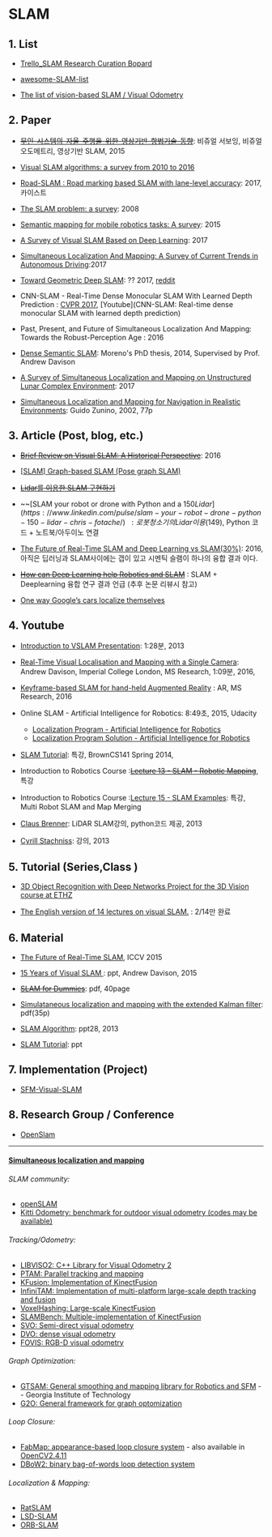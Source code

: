 


# SLAM

## 1.  List

- [Trello_SLAM Research Curation Bopard](https://trello.com/b/RPrgrqHx/slam-research-curation-board)

- [awesome-SLAM-list](https://github.com/OpenSLAM/awesome-SLAM-list)

- [The list of vision-based SLAM / Visual Odometry](https://github.com/tzutalin/awesome-visual-slam)

## 2. Paper

- ~~[무인-시스템의-자율-주행을-위한-영상기반-항법기술-동향](https://goo.gl/iEGZo9)~~: 비쥬얼 서보잉, 비쥬얼 오도메트리, 영상기반 SLAM, 2015

- [Visual SLAM algorithms: a survey from 2010 to 2016](http://ipsjcva.springeropen.com/articles/10.1186/s41074-017-0027-2)

- [Road-SLAM : Road marking based SLAM with lane-level accuracy](ieeexplore.ieee.org/document/7995958/): 2017, 카이스트

- [The SLAM problem: a survey](http://citeseerx.ist.psu.edu/viewdoc/download?doi=10.1.1.163.6439&rep=rep1&type=pdf): 2008

- [Semantic mapping for mobile robotics tasks: A survey](https://www.sciencedirect.com/science/article/pii/S0921889014003030): 2015

- [A Survey of Visual SLAM Based on Deep Learning](https://www.researchgate.net/publication/320042159_A_Survey_of_Visual_SLAM_Based_on_Deep_Learning): 2017

- [Simultaneous Localization And Mapping: A Survey of Current Trends in Autonomous Driving](https://hal.archives-ouvertes.fr/hal-01615897/file/2017-simultaneous_localization_and_mapping_a_survey_of_current_trends_in_autonomous_driving.pdf):2017

- [Toward Geometric Deep SLAM](https://arxiv.org/abs/1707.07410): ?? 2017, [reddit](https://www.reddit.com/r/MachineLearning/comments/6pm5h3/r_toward_geometric_deep_slam/)

- CNN-SLAM - Real-Time Dense Monocular SLAM With Learned Depth Prediction : [CVPR 2017](https://www.youtube.com/watch?v=fRBVMd5EU9M), [Youtube](CNN-SLAM: Real-time dense monocular SLAM with learned depth prediction)

- Past, Present, and Future of Simultaneous Localization And Mapping: Towards the Robust-Perception Age : 2016

- [Dense Semantic SLAM](https://www.doc.ic.ac.uk/~rfs09/docs/Salas-Moreno-R-2014-PhD-Thesis.pdf): Moreno's PhD thesis, 2014, Supervised by Prof. Andrew Davison

- [A Survey of Simultaneous Localization and Mapping on Unstructured Lunar Complex Environment](http://aip.scitation.org/doi/pdf/10.1063/1.5005198): 2017

- [Simultaneous Localization and Mapping for Navigation in Realistic Environments](http://www.nada.kth.se/utbildning/forsk.utb/avhandlingar/lic/020220.pdf): Guido Zunino, 2002, 77p

## 3. Article (Post, blog, etc.)

- ~~[Brief Review on Visual SLAM: A Historical Perspective](http://fzheng.me/2016/05/30/slam-review/)~~:  2016

- [[SLAM] Graph-based SLAM (Pose graph SLAM)](http://jinyongjeong.github.io/2017/02/26/lec13_Least_square_SLAM/)

- ~~[Lidar를 이용한 SLAM 구현하기](http://blog.naver.com/gunwooyeon/221064360241)~~

- ~~[SLAM your robot or drone with Python and a $150 Lidar](https://www.linkedin.com/pulse/slam-your-robot-drone-python-150-lidar-chris-fotache/)~~: 로봇 청소기의 Lidar이용($149), Python 코드 + 노트북/아두이노 연결 
    
- [The Future of Real-Time SLAM and Deep Learning vs SLAM(30%)](http://www.computervisionblog.com/2016/01/why-slam-matters-future-of-real-time.html): 2016,아직은 딥러닝과 SLAM사이에는 갭이 있고 시멘틱 슬램이 하나의 융합 결과 이다. 

- ~~[How can Deep Learning help Robotics and SLAM](https://nicolovaligi.com/deep-learning-robotics-slam.html)~~ : SLAM + Deeplearning 융합 연구 결과 언급 (추후 논문 리뷰시 참고)

- [One way Google’s cars localize themselves](https://mappingignorance.org/2014/04/07/one-way-googles-cars-localize/)

## 4. Youtube 

- [Introduction to VSLAM Presentation](https://www.youtube.com/watch?v=s0W4kW-ZVAg): 1:28분, 2013

- [Real-Time Visual Localisation and Mapping with a Single Camera](https://www.youtube.com/watch?v=07J-var0wUw): Andrew Davison, Imperial College London, MS Research, 1:09분, 2016,

- [Keyframe-based SLAM for hand-held Augmented Reality](https://www.youtube.com/watch?v=UPLROIlyBWs) : AR, MS Research, 2016


- Online SLAM - Artificial Intelligence for Robotics: 8:49초, 2015, Udacity
    - [Localization Program - Artificial Intelligence for Robotics](https://www.youtube.com/watch?v=9a42_zEeeA0)
    - [Localization Program Solution - Artificial Intelligence for Robotics](https://www.youtube.com/watch?v=37McU8k7FN8)


- [SLAM Tutorial](https://www.youtube.com/watch?v=3s3W3EOFBY4): 특강, BrownCS141 Spring 2014, 

- Introduction to Robotics Course :~~[Lecture 13 - SLAM - Robotic Mapping](https://www.youtube.com/watch?v=xoULHsN3bjQ)~~, 특강

- Introduction to Robotics Course :[Lecture 15 - SLAM Examples](https://www.youtube.com/watch?v=tevKOba4sUs): 특강, Multi Robot SLAM and Map Merging

- [Claus Brenner](https://www.youtube.com/watch?v=B2qzYCeT9oQ&list=PLpUPoM7Rgzi_7YWn14Va2FODh7LzADBSm&index=1): LiDAR SLAM강의, python코드 제공, 2013

- [Cyrill Stachniss](https://www.youtube.com/playlist?list=PLgnQpQtFTOGQrZ4O5QzbIHgl3b1JHimN_): 강의, 2013



## 5.  Tutorial (Series,Class )

- [3D Object Recognition with Deep Networks Project for the 3D Vision course at ETHZ](https://github.com/tobiagru/Deep-3D-Obj-Recognition)

- [The English version of 14 lectures on visual SLAM.](https://gaoxiang12.github.io/slambook-en/) : 2/14만 완료 




## 6.  Material 

- [The Future of Real-Time SLAM](http://wp.doc.ic.ac.uk/thefutureofslam/programme/), ICCV 2015

- [15 Years of Visual SLAM](https://goo.gl/whxtPq): ppt, Andrew Davison, 2015

- ~~[SLAM for Dummies](https://ocw.mit.edu/courses/aeronautics-and-astronautics/16-412j-cognitive-robotics-spring-2005/projects/1aslam_blas_repo.pdf)~~: pdf, 40page

- [Simulataneous localization and mapping with the extended Kalman filter](http://www.iri.upc.edu/people/jsola/JoanSola/objectes/curs_SLAM/SLAM2D/SLAM%20course.pdf): pdf(35p)

- [SLAM Algorithm](https://ti.tuwien.ac.at/cps/teaching/courses/networked-embedded-systems/seminar.pdf): ppt28, 2013 


- [SLAM Tutorial](http://web.mit.edu/16.412j/www/html/Final%20Projects/SLAM%20for%20Dummies%20presentation.pdf): ppt

## 7.  Implementation (Project)

- [SFM-Visual-SLAM](https://github.com/marknabil/SFM-Visual-SLAM)



## 8. Research Group / Conference 

- [OpenSlam](http://openslam.org/)

---
#### [Simultaneous localization and mapping](https://github.com/vsooda/awesome-computer-vision/blob/master/README.md#simultaneous-localization-and-mapping)

###### SLAM community:
* [openSLAM](https://www.openslam.org/)
* [Kitti Odometry: benchmark for outdoor visual odometry (codes may be available)](http://www.cvlibs.net/datasets/kitti/eval_odometry.php)

###### Tracking/Odometry:
* [LIBVISO2: C++ Library for Visual Odometry 2](http://www.cvlibs.net/software/libviso/)
* [PTAM: Parallel tracking and mapping](http://www.robots.ox.ac.uk/~gk/PTAM/)
* [KFusion: Implementation of KinectFusion](https://github.com/GerhardR/kfusion)
* [InfiniTAM: Implementation of multi-platform large-scale depth tracking and fusion](http://www.robots.ox.ac.uk/~victor/infinitam/)
* [VoxelHashing: Large-scale KinectFusion](https://github.com/nachtmar/VoxelHashing)
* [SLAMBench: Multiple-implementation of KinectFusion](http://apt.cs.manchester.ac.uk/projects/PAMELA/tools/SLAMBench/)
* [SVO: Semi-direct visual odometry](https://github.com/uzh-rpg/rpg_svo)
* [DVO: dense visual odometry](https://github.com/tum-vision/dvo_slam)
* [FOVIS: RGB-D visual odometry](https://code.google.com/p/fovis/)

###### Graph Optimization:
* [GTSAM: General smoothing and mapping library for Robotics and SFM](https://collab.cc.gatech.edu/borg/gtsam?destination=node%2F299) -- Georgia Institute of Technology
* [G2O: General framework for graph optomization](https://github.com/RainerKuemmerle/g2o)

###### Loop Closure:
* [FabMap: appearance-based loop closure system](http://www.robots.ox.ac.uk/~mjc/Software.htm) - also available in [OpenCV2.4.11](http://docs.opencv.org/modules/contrib/doc/openfabmap.html)
* [DBoW2: binary bag-of-words loop detection system](http://webdiis.unizar.es/~dorian/index.php?p=32)

###### Localization & Mapping:
* [RatSLAM](https://code.google.com/p/ratslam/)
* [LSD-SLAM](https://github.com/tum-vision/lsd_slam)
* [ORB-SLAM](https://github.com/raulmur/ORB_SLAM)
